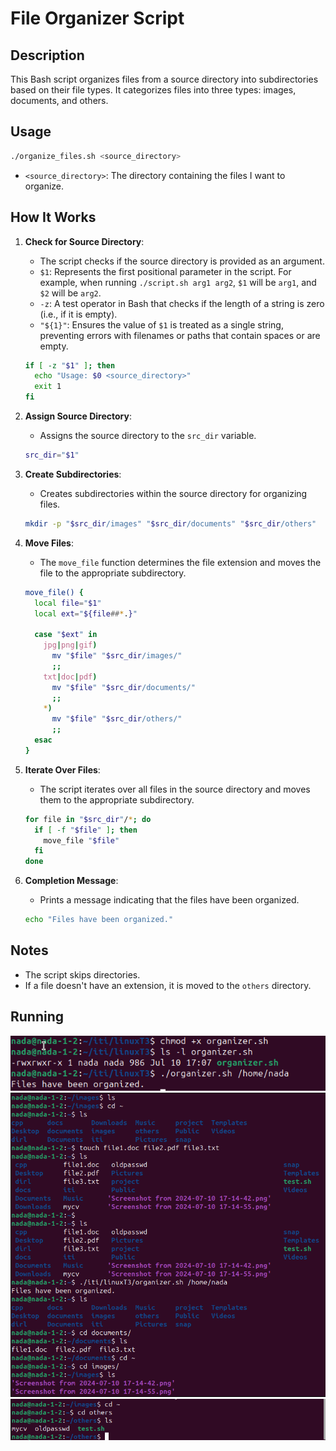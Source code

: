 # File Organizer Script

## Description

This Bash script organizes files from a source directory into subdirectories based on their file types. It categorizes files into three types: images, documents, and others.

## Usage

```bash
./organize_files.sh <source_directory>
```

- `<source_directory>`: The directory containing the files I want to organize.

## How It Works

1. **Check for Source Directory**:
   - The script checks if the source directory is provided as an argument.
   - `$1`: Represents the first positional parameter in the script. For example, when running `./script.sh arg1 arg2`, `$1` will be `arg1`, and `$2` will be `arg2`.
   - `-z`: A test operator in Bash that checks if the length of a string is zero (i.e., if it is empty).
   - `"${1}"`: Ensures the value of `$1` is treated as a single string, preventing errors with filenames or paths that contain spaces or are empty.

   ```bash
   if [ -z "$1" ]; then
     echo "Usage: $0 <source_directory>"
     exit 1
   fi
   ```

2. **Assign Source Directory**:
   - Assigns the source directory to the `src_dir` variable.

   ```bash
   src_dir="$1"
   ```

3. **Create Subdirectories**:
   - Creates subdirectories within the source directory for organizing files.

   ```bash
   mkdir -p "$src_dir/images" "$src_dir/documents" "$src_dir/others"
   ```

4. **Move Files**:
   - The `move_file` function determines the file extension and moves the file to the appropriate subdirectory.

   ```bash
   move_file() {
     local file="$1"
     local ext="${file##*.}"
   
     case "$ext" in
       jpg|png|gif)
         mv "$file" "$src_dir/images/"
         ;;
       txt|doc|pdf)
         mv "$file" "$src_dir/documents/"
         ;;
       *)
         mv "$file" "$src_dir/others/"
         ;;
     esac
   }
   ```

5. **Iterate Over Files**:
   - The script iterates over all files in the source directory and moves them to the appropriate subdirectory.

   ```bash
   for file in "$src_dir"/*; do
     if [ -f "$file" ]; then
       move_file "$file"
     fi
   done
   ```

6. **Completion Message**:
   - Prints a message indicating that the files have been organized.

   ```bash
   echo "Files have been organized."
   ```

## Notes

- The script skips directories.
- If a file doesn't have an extension, it is moved to the `others` directory.

## Running

![File Organizer](01.png)
![File Organizer](02.png)
![File Organizer](03.png)


